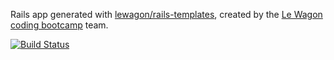 Rails app generated with [lewagon/rails-templates](https://github.com/lewagon/rails-templates), created by the [Le Wagon coding bootcamp](https://www.lewagon.com) team.

[![Build Status](https://travis-ci.com/Joz84/product_hunt_clone_484.svg?branch=master)](https://travis-ci.com/Joz84/product_hunt_clone_484)
